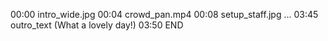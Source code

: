 00:00 intro_wide.jpg
00:04 crowd_pan.mp4
00:08 setup_staff.jpg
...
03:45 outro_text (What a lovely day!)
03:50 END